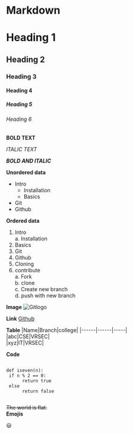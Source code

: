 # Markdown

# Heading 1

## Heading 2

### Heading 3

#### Heading 4

##### Heading 5

###### Heading 6

**BOLD TEXT**

*ITALIC TEXT*

***BOLD AND ITALIC***

**Unordered data**

- Intro
  * Installation
  * Basics
- Git
- Github

**Ordered data**
1. Intro      
   a. Installation            
2. Basics         
3. Git        
4. Github        
5. Cloning      
6. contribute      
    a. Fork       
    b. clone       
    c. Create new branch      
    d. push with new branch        

**Image**
![Gitlogo](https://seeklogo.com/images/G/github-logo-5F384D0265-seeklogo.com.png)

**Link**
[Github](https://github.com/NarraNeelima2605/VRSEC.git)

**Table**
|Name|Branch|college|
|------|------|-----|        
|abc|CSE|VRSEC|     
|xyz|IT|VRSEC|          

**Code**
```

def iseven(n):
 if n % 2 == 0:
      return true
 else
      return false
      
```          
~~The world is flat.~~                
**Emojis**

:smiley:           

